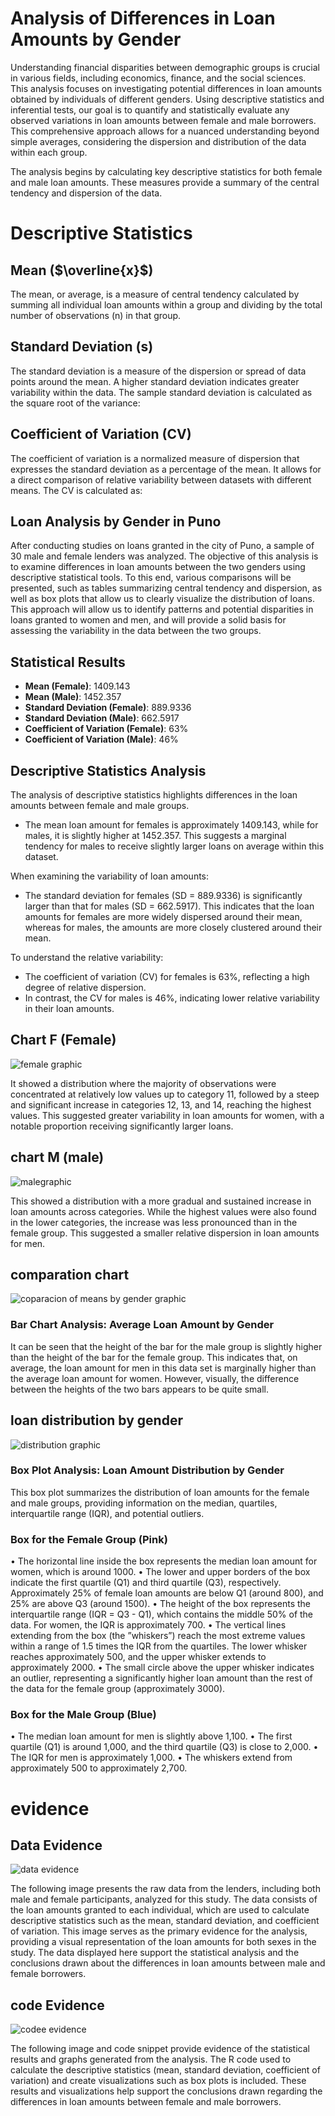 # Analysis of Differences in Loan Amounts by Gender

Understanding financial disparities between demographic groups is crucial in various fields, including economics, finance, and the social sciences. This analysis focuses on investigating potential differences in loan amounts obtained by individuals of different genders. Using descriptive statistics and inferential tests, our goal is to quantify and statistically evaluate any observed variations in loan amounts between female and male borrowers. This comprehensive approach allows for a nuanced understanding beyond simple averages, considering the dispersion and distribution of the data within each group.

The analysis begins by calculating key descriptive statistics for both female and male loan amounts. These measures provide a summary of the central tendency and dispersion of the data.

# Descriptive Statistics

## Mean  ($\overline{x}$)


The mean, or average, is a measure of central tendency calculated by summing all individual loan amounts within a group and dividing by the total number of observations (n\) in that group.

## Standard Deviation (s)

The standard deviation is a measure of the dispersion or spread of data points around the mean. A higher standard deviation indicates greater variability within the data. The sample standard deviation is calculated as the square root of the variance:

## Coefficient of Variation (CV)

The coefficient of variation is a normalized measure of dispersion that expresses the standard deviation as a percentage of the mean. It allows for a direct comparison of relative variability between datasets with different means. The CV is calculated as:

## Loan Analysis by Gender in Puno

After conducting studies on loans granted in the city of Puno, a sample of 30 male and female lenders was analyzed. The objective of this analysis is to examine differences in loan amounts between the two genders using descriptive statistical tools. To this end, various comparisons will be presented, such as tables summarizing central tendency and dispersion, as well as box plots that allow us to clearly visualize the distribution of loans. This approach will allow us to identify patterns and potential disparities in loans granted to women and men, and will provide a solid basis for assessing the variability in the data between the two groups.

## Statistical Results

- **Mean (Female)**: 1409.143
- **Mean (Male)**: 1452.357
- **Standard Deviation (Female)**: 889.9336
- **Standard Deviation (Male)**: 662.5917
- **Coefficient of Variation (Female)**: 63%
- **Coefficient of Variation (Male)**: 46%

## Descriptive Statistics Analysis

The analysis of descriptive statistics highlights differences in the loan amounts between female and male groups.

- The mean loan amount for females is approximately 1409.143, while for males, it is slightly higher at 1452.357. This suggests a marginal tendency for males to receive slightly larger loans on average within this dataset.

When examining the variability of loan amounts:

- The standard deviation for females (SD = 889.9336) is significantly larger than that for males (SD = 662.5917). This indicates that the loan amounts for females are more widely dispersed around their mean, whereas for males, the amounts are more closely clustered around their mean.

To understand the relative variability:

- The coefficient of variation (CV) for females is 63%, reflecting a high degree of relative dispersion.
- In contrast, the CV for males is 46%, indicating lower relative variability in their loan amounts.
  
## Chart F (Female)

![female graphic](https://github.com/robert1357/entropia/blob/main/imagen_2025-04-11_000750281.png?raw=true)



It showed a distribution where the majority of observations were concentrated at relatively
low values up to category 11, followed by a steep and significant increase in categories 12,
13, and 14, reaching the highest values. This suggested greater variability in loan amounts
for women, with a notable proportion receiving significantly larger loans.

## chart M (male)
![malegraphic](https://github.com/robert1357/entropia/blob/main/imagen_2025-04-11_000757194.png?raw=true)


This showed a distribution with a more gradual and sustained increase in loan amounts
across categories. While the highest values were also found in the lower categories, the
increase was less pronounced than in the female group. This suggested a smaller relative
dispersion in loan amounts for men.

## comparation chart
![coparacion of means by gender graphic](https://github.com/robert1357/entropia/blob/main/imagen_2025-04-11_000805026.png?raw=true)
### Bar Chart Analysis: Average Loan Amount by Gender
It can be seen that the height of the bar for the male group is slightly higher than the
height of the bar for the female group. This indicates that, on average, the loan amount for
men in this data set is marginally higher than the average loan amount for women. However,
visually, the difference between the heights of the two bars appears to be quite small.

## loan distribution by gender
![distribution graphic](https://github.com/robert1357/entropia/blob/main/imagen_2025-04-11_000813682.png?raw=true)
### Box Plot Analysis: Loan Amount Distribution by Gender
This box plot summarizes the distribution of loan amounts for the female and male groups,
providing information on the median, quartiles, interquartile range (IQR), and potential
outliers.
### Box for the Female Group (Pink)
• The horizontal line inside the box represents the median loan amount for women, which
is around 1000.
• The lower and upper borders of the box indicate the first quartile (Q1) and third
quartile (Q3), respectively. Approximately 25% of female loan amounts are below Q1
(around 800), and 25% are above Q3 (around 1500).
• The height of the box represents the interquartile range (IQR = Q3 - Q1), which
contains the middle 50% of the data. For women, the IQR is approximately 700.
• The vertical lines extending from the box (the ”whiskers”) reach the most extreme
values within a range of 1.5 times the IQR from the quartiles. The lower whisker
reaches approximately 500, and the upper whisker extends to approximately 2000.
• The small circle above the upper whisker indicates an outlier, representing a significantly higher loan amount than the rest of the data for the female group (approximately
3000).
### Box for the Male Group (Blue)
• The median loan amount for men is slightly above 1,100.
• The first quartile (Q1) is around 1,000, and the third quartile (Q3) is close to 2,000.
• The IQR for men is approximately 1,000.
• The whiskers extend from approximately 500 to approximately 2,700.

# evidence
## Data Evidence
![data evidence ](https://github.com/robert1357/entropia/blob/main/imagen_2025-04-11_000932936.png?raw=true)


The following image presents the raw data from the lenders, including both male and female participants, analyzed for this study. The data consists of the loan amounts granted to each individual, which are used to calculate descriptive statistics such as the mean, standard deviation, and coefficient of variation. This image serves as the primary evidence for the analysis, providing a visual representation of the loan amounts for both sexes in the study. The data displayed here support the statistical analysis and the conclusions drawn about the differences in loan amounts between male and female borrowers.

## code Evidence
![codee evidence ](https://github.com/robert1357/entropia/blob/main/imagen_2025-04-11_000952417.png?raw=true)

The following image and code snippet provide evidence of the statistical results and graphs generated from the analysis. The R code used to calculate the descriptive statistics (mean, standard deviation, coefficient of variation) and create visualizations such as box plots is included. These results and visualizations help support the conclusions drawn regarding the differences in loan amounts between female and male borrowers.


